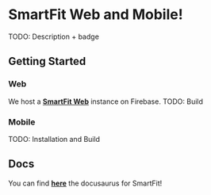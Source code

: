 # SmartFit Web and Mobile!
TODO: Description + badge

## Getting Started

### Web
We host a **[SmartFit Web](https://smartfit-9b86c.web.app/)** instance on Firebase.
TODO: Build

### Mobile
TODO: Installation and Build

## Docs
You can find **[here](https://codefirst.iut.uca.fr/documentation/SmartFit/SmartFit_Docs/docusaurus/)**
the docusaurus for SmartFit!
